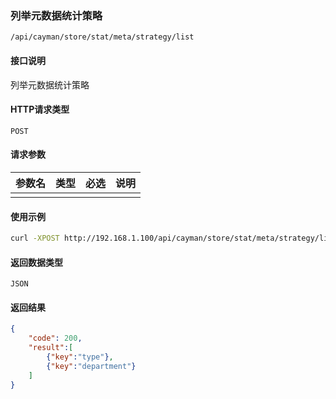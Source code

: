 ### 列举元数据统计策略
`/api/cayman/store/stat/meta/strategy/list`

#### 接口说明
列举元数据统计策略

#### HTTP请求类型
`POST`

#### 请求参数
|参数名|类型|必选|说明|
|--|--|--|--|
||||||

#### 使用示例
```sh
curl -XPOST http://192.168.1.100/api/cayman/store/stat/meta/strategy/list
```

#### 返回数据类型
`JSON`

#### 返回结果
```json
{
	"code":	200,
	"result":[
	    {"key":"type"},
	    {"key":"department"}
	]
}
```